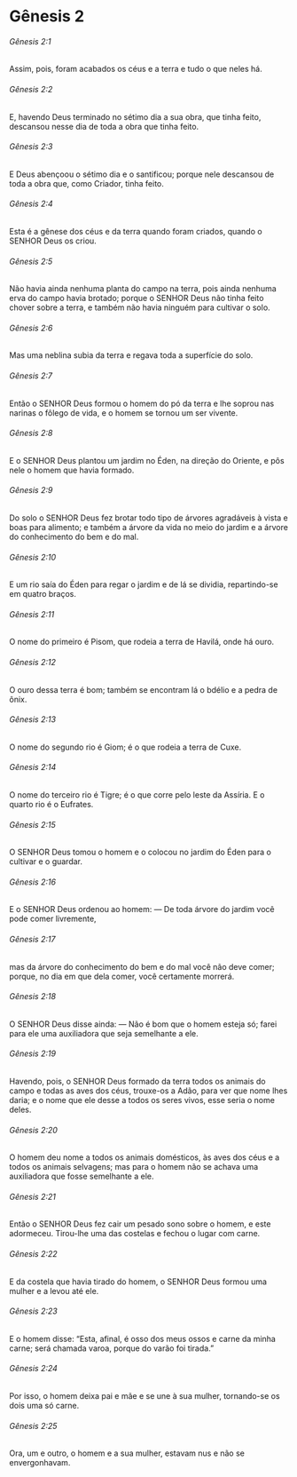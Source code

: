 # Gênesis 2

###### Gênesis 2:1

Assim, pois, foram acabados os céus e a terra e tudo o que neles há.

###### Gênesis 2:2

E, havendo Deus terminado no sétimo dia a sua obra, que tinha feito, descansou nesse dia de toda a obra que tinha feito.

###### Gênesis 2:3

E Deus abençoou o sétimo dia e o santificou; porque nele descansou de toda a obra que, como Criador, tinha feito.

###### Gênesis 2:4

Esta é a gênese dos céus e da terra quando foram criados, quando o SENHOR Deus os criou.

###### Gênesis 2:5

Não havia ainda nenhuma planta do campo na terra, pois ainda nenhuma erva do campo havia brotado; porque o SENHOR Deus não tinha feito chover sobre a terra, e também não havia ninguém para cultivar o solo.

###### Gênesis 2:6

Mas uma neblina subia da terra e regava toda a superfície do solo.

###### Gênesis 2:7

Então o SENHOR Deus formou o homem do pó da terra e lhe soprou nas narinas o fôlego de vida, e o homem se tornou um ser vivente.

###### Gênesis 2:8

E o SENHOR Deus plantou um jardim no Éden, na direção do Oriente, e pôs nele o homem que havia formado.

###### Gênesis 2:9

Do solo o SENHOR Deus fez brotar todo tipo de árvores agradáveis à vista e boas para alimento; e também a árvore da vida no meio do jardim e a árvore do conhecimento do bem e do mal.

###### Gênesis 2:10

E um rio saía do Éden para regar o jardim e de lá se dividia, repartindo-se em quatro braços.

###### Gênesis 2:11

O nome do primeiro é Pisom, que rodeia a terra de Havilá, onde há ouro.

###### Gênesis 2:12

O ouro dessa terra é bom; também se encontram lá o bdélio e a pedra de ônix.

###### Gênesis 2:13

O nome do segundo rio é Giom; é o que rodeia a terra de Cuxe.

###### Gênesis 2:14

O nome do terceiro rio é Tigre; é o que corre pelo leste da Assíria. E o quarto rio é o Eufrates.

###### Gênesis 2:15

O SENHOR Deus tomou o homem e o colocou no jardim do Éden para o cultivar e o guardar.

###### Gênesis 2:16

E o SENHOR Deus ordenou ao homem: — De toda árvore do jardim você pode comer livremente,

###### Gênesis 2:17

mas da árvore do conhecimento do bem e do mal você não deve comer; porque, no dia em que dela comer, você certamente morrerá.

###### Gênesis 2:18

O SENHOR Deus disse ainda: — Não é bom que o homem esteja só; farei para ele uma auxiliadora que seja semelhante a ele.

###### Gênesis 2:19

Havendo, pois, o SENHOR Deus formado da terra todos os animais do campo e todas as aves dos céus, trouxe-os a Adão, para ver que nome lhes daria; e o nome que ele desse a todos os seres vivos, esse seria o nome deles.

###### Gênesis 2:20

O homem deu nome a todos os animais domésticos, às aves dos céus e a todos os animais selvagens; mas para o homem não se achava uma auxiliadora que fosse semelhante a ele.

###### Gênesis 2:21

Então o SENHOR Deus fez cair um pesado sono sobre o homem, e este adormeceu. Tirou-lhe uma das costelas e fechou o lugar com carne.

###### Gênesis 2:22

E da costela que havia tirado do homem, o SENHOR Deus formou uma mulher e a levou até ele.

###### Gênesis 2:23

E o homem disse: “Esta, afinal, é osso dos meus ossos e carne da minha carne; será chamada varoa, porque do varão foi tirada.”

###### Gênesis 2:24

Por isso, o homem deixa pai e mãe e se une à sua mulher, tornando-se os dois uma só carne.

###### Gênesis 2:25

Ora, um e outro, o homem e a sua mulher, estavam nus e não se envergonhavam.

